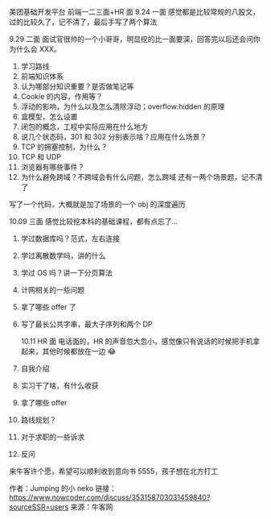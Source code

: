 美团基础开发平台 前端一二三面+HR 面
9.24 一面
感觉都是比较常规的八股文，过的比较久了，记不清了，最后手写了两个算法

9.29 二面
面试官很帅的一个小哥哥，明显挖的比一面要深，回答完以后还会问你为什么会 XXX。

1. 学习路线
2. 前端知识体系
3. 认为哪部分知识重要？是否做笔记等
4. Cookie 的内容，作用等？
5. 浮动的影响，为什么以及怎么清除浮动；overflow:hidden 的原理
6. 盒模型，怎么设置
7. 闭包的概念，工程中实际应用在什么地方
8. 说几个状态码，301 和 302 分别表示啥？应用在什么场景？
9. TCP 的拥塞控制，为什么？
10. TCP 和 UDP
11. 浏览器有哪些事件？
12. 为什么避免跨域？不跨域会有什么问题，怎么跨域
    还有一两个场景题，记不清了

写了一个代码，大概就是加了场景的一个 obj 的深度遍历

10.09 三面
感觉比较挖本科的基础课程，都有点忘了…

1. 学过数据库吗？范式，左右连接
2. 学过离散数学吗，讲的什么
3. 学过 OS 吗？讲一下分页算法
4. 计网相关的一些问题
5. 拿了哪些 offer 了
6. 写了最长公共字串，最大子序列和两个 DP

   10.11 HR 面
   电话面的，HR 的声音忽大忽小，感觉像只有说话的时候把手机拿起来，其他时候都放在一边 😂

7. 自我介绍
8. 实习干了啥，有什么收获
9. 拿了哪些 offer
10. 路线规划？
11. 对于求职的一些诉求
12. 反问

来牛客许个愿，希望可以顺利收到意向书 5555，孩子想在北方打工

作者：Jumping 的小 neko
链接：https://www.nowcoder.com/discuss/353158703031459840?sourceSSR=users
来源：牛客网
